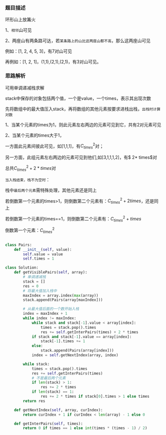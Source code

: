 ### 题目描述

环形山上放篝火

1、`相邻`山可见

2、两座山有两条路可达，若`某条路上的山比这两座山都不高`，那么这两座山可见

例如：[1, 2, 4, 5, 3]，有7对山可见

再例如：[1, 2, 1]，(1,1),(2,1),(2,1)，有3对山可见。

### 思路解析

可用单调递减栈求解

stack中保存的对象包括两个值，一个是value，一个times，表示其出现次数

先将数组中的最大值压入stack，再将数组的其他元素按要求进栈出栈，`出栈时计算对数`

1、当某个元素的times为1，则此元素左右两边的元素可见到它，共有2对元素可见

2、当某个元素的times大于1，

一方面此元素间彼此可见，如[1,1,1]，有$C_{times}^{2}$对；

另一方面，此组元素左右两边的元素可见到他们,如[3,1,1,1,2]，有$ 2* times$对

总共$C_{times}^{2} + 2 * times$对


`当入栈结束，栈不为空时`：

栈中`最后两个元素`需特殊处理，其他元素还是同上

若倒数第一个元素的times>1，则倒数第二个元素有：$C_{times}^{2} + 2times$，还是同上

若倒数第一个元素的times==1，则倒数第二个元素有：$C_{times}^{2} + times$

倒数第一个元素：$C_{times}^{2}$




```python

class Pairs:
    def __init__(self, value):
        self.value = value
        self.times = 1

class Solution:
    def getVisiblePairs(self, array):
        # 单调递减栈
        stack = []
        res = 0
        # 将最大值加入栈中
        maxIndex = array.index(max(array))
        stack.append(Pairs(array[maxIndex]))

        # 从最大值后面的一个数开始入栈
        index = maxIndex + 1
        while index != maxIndex:
            while stack and stack[-1].value < array[index]:
                times = stack.pop().times
                res += self.getInterPairs(times) + 2 * times
            if stack and stack[-1].value == array[index]:
                stack[-1].times += 1
            else:
                stack.append(Pairs(array[index]))
            index = self.getNextIndex(array, index)

        while stack:
            times = stack.pop().times
            res += self.getInterPairs(times)
            # 不是最后两个元素
            if len(stack) > 1:
                res += 2 * times
            if len(stack) == 1:
                res += 2 * times if stack[0].times > 1 else times
        return res

    def getNextIndex(self, array, curIndex):
        return curIndex + 1 if curIndex < len(array) - 1 else 0

    def getInterPairs(self, times):
        return 0 if times == 1 else int(times * (times - 1) / 2)
        

```
